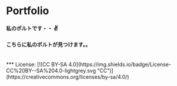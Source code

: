 # Portfolio
####	私のポルトです・・ :v: 
####	こちらに私のポルトが見つけます。。
<br/>
***
License: [![CC BY-SA 4.0](https://img.shields.io/badge/License-CC%20BY--SA%204.0-lightgrey.svg "CC")](https://creativecommons.org/licenses/by-sa/4.0/)